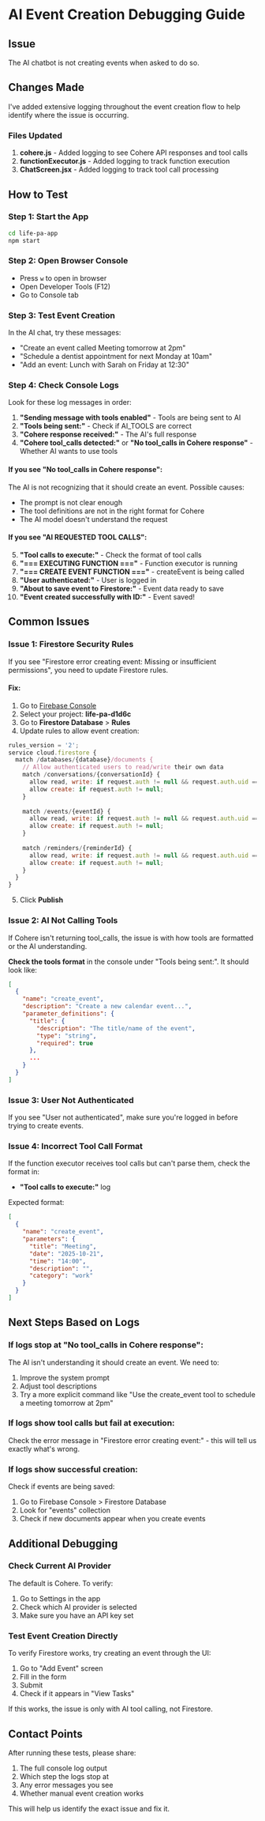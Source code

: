 # AI Event Creation Debugging Guide

## Issue
The AI chatbot is not creating events when asked to do so.

## Changes Made
I've added extensive logging throughout the event creation flow to help identify where the issue is occurring.

### Files Updated
1. **cohere.js** - Added logging to see Cohere API responses and tool calls
2. **functionExecutor.js** - Added logging to track function execution
3. **ChatScreen.jsx** - Added logging to track tool call processing

## How to Test

### Step 1: Start the App
```bash
cd life-pa-app
npm start
```

### Step 2: Open Browser Console
- Press `w` to open in browser
- Open Developer Tools (F12)
- Go to Console tab

### Step 3: Test Event Creation
In the AI chat, try these messages:
- "Create an event called Meeting tomorrow at 2pm"
- "Schedule a dentist appointment for next Monday at 10am"
- "Add an event: Lunch with Sarah on Friday at 12:30"

### Step 4: Check Console Logs
Look for these log messages in order:

1. **"Sending message with tools enabled"** - Tools are being sent to AI
2. **"Tools being sent:"** - Check if AI_TOOLS are correct
3. **"Cohere response received:"** - The AI's full response
4. **"Cohere tool_calls detected:"** or **"No tool_calls in Cohere response"** - Whether AI wants to use tools

#### If you see "No tool_calls in Cohere response":
The AI is not recognizing that it should create an event. Possible causes:
- The prompt is not clear enough
- The tool definitions are not in the right format for Cohere
- The AI model doesn't understand the request

#### If you see "AI REQUESTED TOOL CALLS":
5. **"Tool calls to execute:"** - Check the format of tool calls
6. **"=== EXECUTING FUNCTION ==="** - Function executor is running
7. **"=== CREATE EVENT FUNCTION ==="** - createEvent is being called
8. **"User authenticated:"** - User is logged in
9. **"About to save event to Firestore:"** - Event data ready to save
10. **"Event created successfully with ID:"** - Event saved!

## Common Issues

### Issue 1: Firestore Security Rules
If you see "Firestore error creating event: Missing or insufficient permissions", you need to update Firestore rules.

#### Fix:
1. Go to [Firebase Console](https://console.firebase.google.com)
2. Select your project: **life-pa-d1d6c**
3. Go to **Firestore Database** > **Rules**
4. Update rules to allow event creation:

```javascript
rules_version = '2';
service cloud.firestore {
  match /databases/{database}/documents {
    // Allow authenticated users to read/write their own data
    match /conversations/{conversationId} {
      allow read, write: if request.auth != null && request.auth.uid == resource.data.userId;
      allow create: if request.auth != null;
    }
    
    match /events/{eventId} {
      allow read, write: if request.auth != null && request.auth.uid == resource.data.userId;
      allow create: if request.auth != null;
    }
    
    match /reminders/{reminderId} {
      allow read, write: if request.auth != null && request.auth.uid == resource.data.userId;
      allow create: if request.auth != null;
    }
  }
}
```

5. Click **Publish**

### Issue 2: AI Not Calling Tools
If Cohere isn't returning tool_calls, the issue is with how tools are formatted or the AI understanding.

**Check the tools format** in the console under "Tools being sent:". It should look like:
```json
[
  {
    "name": "create_event",
    "description": "Create a new calendar event...",
    "parameter_definitions": {
      "title": {
        "description": "The title/name of the event",
        "type": "string",
        "required": true
      },
      ...
    }
  }
]
```

### Issue 3: User Not Authenticated
If you see "User not authenticated", make sure you're logged in before trying to create events.

### Issue 4: Incorrect Tool Call Format
If the function executor receives tool calls but can't parse them, check the format in:
- **"Tool calls to execute:"** log

Expected format:
```json
[
  {
    "name": "create_event",
    "parameters": {
      "title": "Meeting",
      "date": "2025-10-21",
      "time": "14:00",
      "description": "",
      "category": "work"
    }
  }
]
```

## Next Steps Based on Logs

### If logs stop at "No tool_calls in Cohere response":
The AI isn't understanding it should create an event. We need to:
1. Improve the system prompt
2. Adjust tool descriptions
3. Try a more explicit command like "Use the create_event tool to schedule a meeting tomorrow at 2pm"

### If logs show tool calls but fail at execution:
Check the error message in "Firestore error creating event:" - this will tell us exactly what's wrong.

### If logs show successful creation:
Check if events are being saved:
1. Go to Firebase Console > Firestore Database
2. Look for "events" collection
3. Check if new documents appear when you create events

## Additional Debugging

### Check Current AI Provider
The default is Cohere. To verify:
1. Go to Settings in the app
2. Check which AI provider is selected
3. Make sure you have an API key set

### Test Event Creation Directly
To verify Firestore works, try creating an event through the UI:
1. Go to "Add Event" screen
2. Fill in the form
3. Submit
4. Check if it appears in "View Tasks"

If this works, the issue is only with AI tool calling, not Firestore.

## Contact Points
After running these tests, please share:
1. The full console log output
2. Which step the logs stop at
3. Any error messages you see
4. Whether manual event creation works

This will help us identify the exact issue and fix it.

